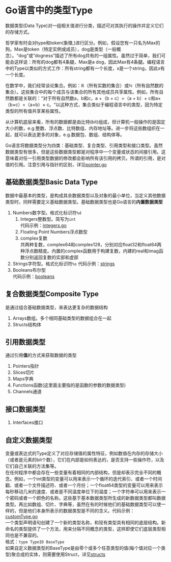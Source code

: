 # Go语言中的类型Type

数据类型(Data Type)对一组相关值进行分类，描述可对其执行的操作并定义它们的存储方式。  

哲学家有时会对type和token(象徵,)进行区分。例如，假设您有一只名为Max的狗。Max是token（特定实例或成员），dog是类型（一般概念）。“dog”或“dogness”描述了所有dog共有的一组属性。虽然过于简单，我们可能会这样说：所有的dog都有4条腿，Max是a dog，因此Max有4条腿。编程语言中的Type以类似的方式工作：所有string都有一个长度，x是一个string，因此x有一个长度。  

在数学中，我们经常谈论集合。例如：ℝ（所有实数的集合）或ℕ（所有自然数的集合）。这些集合中的每个成员与该集合的所有其他成员共享属性。例如，所有自然数都是关联的：“对于所有自然数a，b和c，a +（b + c）=（a + b）+ c和a×（b×c）=（a×b）× c。“以这种方式，集合类似于编程语言中的类型，因为特定类型的所有值共享某些属性。  

从计算机底层来看，所有的数据都是由比特(bit)组成，但计算机一般操作的是固定大小的数，e.g.整数、浮点数、比特数组、内存地址等。进一步将这些数组织在一起，就可以表达更多的对象，e.g.数据包、数组、结构体等。  

Go语言将数据类型分为四类：基础类型、复合类型、引用类型和接口类型。虽然数据类型有很多，但是这些数据类型都是对程序中一个变量或状态的间接引用。这意味着对任一引用类型数据的修改都会影响所有该引用的拷贝。所谓的引用，是对值的引用。注意引用与指针的区别，详见[pointer.go](/6.Pointers/pointer.go)

## 基础数据类型Basic Data Type  
数据中最基本的类型，是构成其余数据类型以及对象的最小单位，当定义其他数据类型时，同样需要定义基础数据类型。基础数据类型也是Go语言的**内置数据类型**
1. Numbers数字型。格式化标识符`%d`  
   1. Integers整数型。简写为`int`  
   代码示例：[integers.go](/1.Type/integers.go)
   2. Floating Point Numbers浮点数型
   3. complex复数  
   共两种复数，complex64和complex128，分别对应float32和float64两种浮点数精度。内置的complex函数用于构建复数，内建的real和imag函数分别返回复数的实部和虚部
2. Strings字符型。格式化标识符`%s` 
代码示例：[strings](/1.Type/strings.go)
3. Booleans布尔型  
代码示例：[booleans](/1.Type/booleans.go)

## 复合数据类型Composite Type
是通过组合基础数据类型，来表达更复杂的数据结构  
1. Arrays数组。多个相同基础类型的数据组合在一起
2. Structs结构体

## 引用数据类型
通过引用**值**的方式来获取数据的类型
1. Pointers指针
2. Slices切片
3. Maps字典
4. Functions函数(这里面主要指的是函数的参数的数据类型)
5. Channels通道

## 接口数据类型
1. Interfaces接口

## 自定义数据类型
变量或表达式的Type定义了对应存储值的属性特征，例如数值在内存的存储大小（或者是元素的bit个数），它们在内部是如何表达的，是否支持一些操作符，以及它们自己关联的方法集等。  
在任何程序中都会存在一些变量有着相同的内部结构，但是却表示完全不同的概念。例如，一个int类型的变量可以用来表示一个循环的迭代索引、或者一个时间戳、或者一个文件描述符、或者一个月份；一个float64类型的变量可以用来表示每秒移动几米的速度、或者是不同温度单位下的温度；一个字符串可以用来表示一个密码或者一个颜色的名称。这些基于基本数据类型所生成的新数据类型都叫数据类型。再比如数组、切片、字典等，虽然在有的时候他们的基础数据类型可以使一样的，但是他们本身所表示的数据类型是不同的含义。代码示例：[customType.go](/1.Type/customType.go)  
一个类型声明语句创建了一个新的类型名称，和现有类型具有相同的底层结构。新命名的类型提供了一个方法，用来分隔不同概念的类型，这样即使它们底层类型相同也是不兼容的。  
格式：`type TypeID BaseType`  
如果自定义数据类型的BaseType是由零个或多个任意类型的值(每个值对应一个类型)聚合成的实体，则需要使用Struct，详见[structs](/7.Structs-Interfaces/README.md)